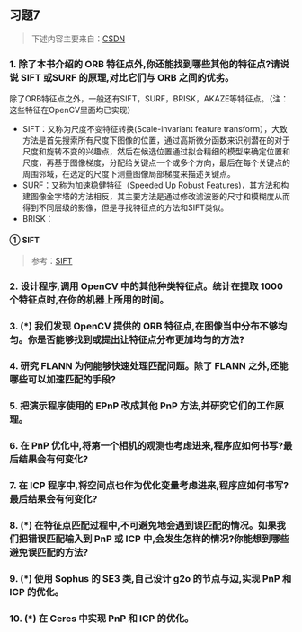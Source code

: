 ## 习题7

> 下述内容主要来自：[CSDN](https://blog.csdn.net/qq_17032807/article/details/84994607)

### 1. 除了本书介绍的 ORB 特征点外,你还能找到哪些其他的特征点?请说说 SIFT 或SURF 的原理,对比它们与 ORB 之间的优劣。

除了ORB特征点之外，一般还有SIFT，SURF，BRISK，AKAZE等特征点。（注：这些特征在OpenCV里面均已实现）

- SIFT：又称为尺度不变特征转换(Scale-invariant feature transform），大致方法是首先搜索所有尺度下图像的位置，通过高斯微分函数来识别潜在的对于尺度和旋转不变的兴趣点，然后在候选位置通过拟合精细的模型来确定位置和尺度，再基于图像梯度，分配给关键点一个或多个方向，最后在每个关键点的周围邻域，在选定的尺度下测量图像局部梯度来描述关键点。
- SURF：又称为加速稳健特征（Speeded Up Robust Features)，其方法和构建图像金字塔的方法相反，其主要方法是通过修改滤波器的尺寸和模糊度从而得到不同层级的影像，但是寻找特征点的方法和SIFT类似。
- BRISK：

#### ① SIFT

> 参考：[SIFT](https://my.oschina.net/abcijkxyz/blog/787662)



### 2. 设计程序,调用 OpenCV 中的其他种类特征点。统计在提取 1000 个特征点时,在你的机器上所用的时间。




### 3. (*) 我们发现 OpenCV 提供的 ORB 特征点,在图像当中分布不够均匀。你是否能够找到或提出让特征点分布更加均匀的方法?



### 4. 研究 FLANN 为何能够快速处理匹配问题。除了 FLANN 之外,还能哪些可以加速匹配的手段?




### 5. 把演示程序使用的 EPnP 改成其他 PnP 方法,并研究它们的工作原理。



### 6. 在 PnP 优化中,将第一个相机的观测也考虑进来,程序应如何书写?最后结果会有何变化?




### 7. 在 ICP 程序中,将空间点也作为优化变量考虑进来,程序应如何书写?最后结果会有何变化?


### 8. (*) 在特征点匹配过程中,不可避免地会遇到误匹配的情况。如果我们把错误匹配输入到 PnP 或 ICP 中,会发生怎样的情况?你能想到哪些避免误匹配的方法?



### 9. (*) 使用 Sophus 的 SE3 类,自己设计 g2o 的节点与边,实现 PnP 和 ICP 的优化。



### 10. (*) 在 Ceres 中实现 PnP 和 ICP 的优化。

